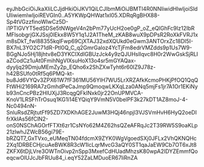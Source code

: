 eyJhbGciOiJkaXIiLCJjdHkiOiJKV1QiLCJlbmMiOiJBMTI4R0NNIiwidHlwIjoiSldUIiwiemlwIjoiREVGIn0..A5YKWpQHWat1xI05.XDRqRgBHX88-Sp4tVGzzfinoWIwCz5D-i1PTlGVYT5edSDSe5tNWgeV4n2bPm77yUcH2oe0gP_oZ_eQlGhFc9Iz12IbRMFlsobgrjGXJSsj0lEkx8W5Y1q1J2A1TheM_zKAB8wuX9pDPsR2RoXkFVRJ1xm8sDkT_fwl88355kqlFwp69CjXTAJ32xdXQUkd0eGwm3ANTOrxZc18DI5I-BX7nL3YO2C71dR-Ptl0Q_C_q2GmrGaloz4YcTjFm8edrVMZdds9p1Us7W9-BGgNJo5Hj18jhtv8eD3YKCIXdIGBUzJck4y9zQJUHslIqvc8H0r2WwGskSjRLIaZCodCz1uAt0FmihNgVIXsuHoX13o4sr5mGYAQax-dyyljq29DmjuMEmZy2p_EQho6x2ShZXwTyht6r60IZ9J78z-h42BSUfo0tRf5q6PMQ-kt-bu8Jd6VYQv3ZPX61W7fF361MU56YlH7WU5LrXRZAfkKcmoPHKjPfOQ1QqQFtWHi2169RA7zGmhdPeCaJmp9QmoqwLKXqLza0ANq5mjFs1jr7A1Or1EKiNyb93nCncPBz2HlUXjJ3RcqgQFkINxk0jr22OnUPMVCA-KnoV1LRSFhTrOsuq1KG1i14EYQiqY9VmN5V0belPF3k27kDT1AZ8moJ-4-Nc0494nN-SnluRsdZRjtutFf95ZD7XDKhAGE2JuwM3HQj46npjl3VJSVmHvH6HyQ2oeDIfrXkIAs56fClN2-onS0NSChAGOrfFTXt6zr1CsNYo62M4Z62hsQZeAFRqJc2T39RW5S9oaKLp21zlwhJZWcB56gi79E-bRZQT7_GxTVxo_eUMeqTN04fdcmX9ZYK0WgVgoedSXj0JFLx2VhQKNQHc2Xq1DRBECHjcuAeBWK8R3cW1IcLqrMvcG3aQY0ST1qaJaEW9Cb7OT6xJt8ZKFX6tDjLVre3OWTnOivp2nSpp3MxefCdHUadMhzsK80wpA2IDYZEmmfQoeqcwOlUJcJbFRUu84_i.eqY52ZaLMDuoER67liRnZA
